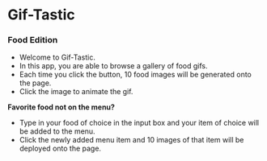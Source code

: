# Gif-Tastic 

### Food Edition

* Welcome to Gif-Tastic.
* In this app, you are able to browse a gallery of food gifs.
* Each time you click the button, 10 food images will be generated onto the page.
* Click the image to animate the gif. 

**Favorite food not on the menu?**
* Type in your food of choice in the input box and your item of choice will be added to the menu.
* Click the newly added menu item and 10 images of that item will be deployed onto the page.




